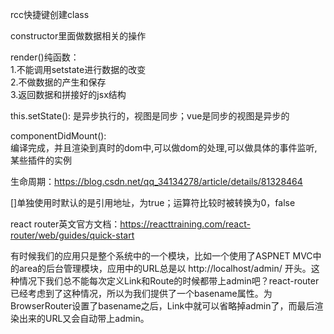 rcc快捷键创建class

constructor里面做数据相关的操作  

render()纯函数：  
1.不能调用setstate进行数据的改变  
2.不做数据的产生和保存  
3.返回数据和拼接好的jsx结构  

this.setState():
是异步执行的，视图是同步；vue是同步的视图是异步的  

componentDidMount():  
编译完成，并且渲染到真时的dom中,可以做dom的处理,可以做具体的事件监听,某些插件的实例
 
生命周期：https://blog.csdn.net/qq_34134278/article/details/81328464

[]单独使用时默认的是引用地址，为true；运算符比较时被转换为0，false  

react router英文官方文档：https://reacttraining.com/react-router/web/guides/quick-start  

有时候我们的应用只是整个系统中的一个模块，比如一个使用了ASPNET MVC中的area的后台管理模块，应用中的URL总是以 http://localhost/admin/ 开头。这种情况下我们总不能每次定义Link和Route的时候都带上admin吧？react-router已经考虑到了这种情况，所以为我们提供了一个basename属性。为BrowserRouter设置了basename之后，Link中就可以省略掉admin了，而最后渲染出来的URL又会自动带上admin。